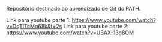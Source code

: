 Repositório destinado ao aprendizado de Git do PATH.


Link para youtube parte 1: https://www.youtube.com/watch?v=DqTITcMq68k&t=2s
Link para youtube parte 2: https://www.youtube.com/watch?v=UBAX-13g8OM